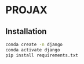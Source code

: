 # PROJAX

## Installation

```bash
conda create -n django
conda activate django
pip install requirements.txt
```